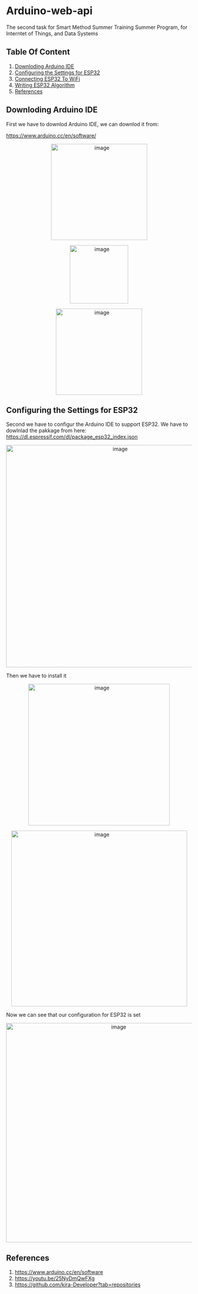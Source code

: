 # Arduino-web-api

The second task for Smart Method Summer Training Summer Program, for Interntet of Things, and Data Systems


## Table Of Content
1. [Downloding Arduino IDE](#Downloding-Arduino-IDE) 
2. [Configuring the Settings for ESP32](#Configuring-the-Settings-for-ESP32)
3. [Connecting ESP32 To WiFi ](#Connecting-ESP32-To-WiFi)
4. [Writing ESP32 Algorithm](#Writing-ESP32-Algorithm)
4. [References](#References)



##  Downloding Arduino IDE

First we have to downlod Arduino IDE, we can downlod it from:

https://www.arduino.cc/en/software/

<p align="center">
  <img width="261" alt="image" src="https://user-images.githubusercontent.com/63984422/181009295-bbc34c55-f779-47ab-83a7-b5fe6f7e5d24.png">
</p>

<p align="center">
  <img width="158" alt="image" src="https://user-images.githubusercontent.com/63984422/181009234-569204d2-975c-4ad0-b73f-ecc7ece85e26.png">

</p>





<p align="center">
  <img width="234" alt="image" src="https://user-images.githubusercontent.com/63984422/181009179-90beeaf9-aa4a-4623-b658-50d8cd025d0e.png">
</p>


##  Configuring the Settings for ESP32 

Second we have to configur the Arduino IDE to support ESP32. We have to dowlnlad the pakkage from here:
https://dl.espressif.com/dl/package_esp32_index.json



<p align="center">
  <img width="603" alt="image" src="https://user-images.githubusercontent.com/63984422/181018515-1e612c87-f849-4c0b-acbc-9b99ac92fa6d.png">
</p>



Then we have to install it
<p align="center">
  <img width="384" alt="image" src="https://user-images.githubusercontent.com/63984422/181008986-9c3f821a-8c51-4e91-872c-2e90540382b4.png">
</p>



<p align="center">
  <img width="477" alt="image" src="https://user-images.githubusercontent.com/63984422/181008684-9d069c4c-81d9-4d9e-ae4a-13db023fb3a9.png">
</p>


Now we can see that our configuration for ESP32 is set 
<p align="center">
  <img width="595" alt="image" src="https://user-images.githubusercontent.com/63984422/181008540-4aea24ae-71a0-47be-bfe4-967353e6bbc5.png">
</p>


##  References 

1. https://www.arduino.cc/en/software
2. https://youtu.be/25NyDmQwFXg
3. https://github.com/kira-Developer?tab=repositories
